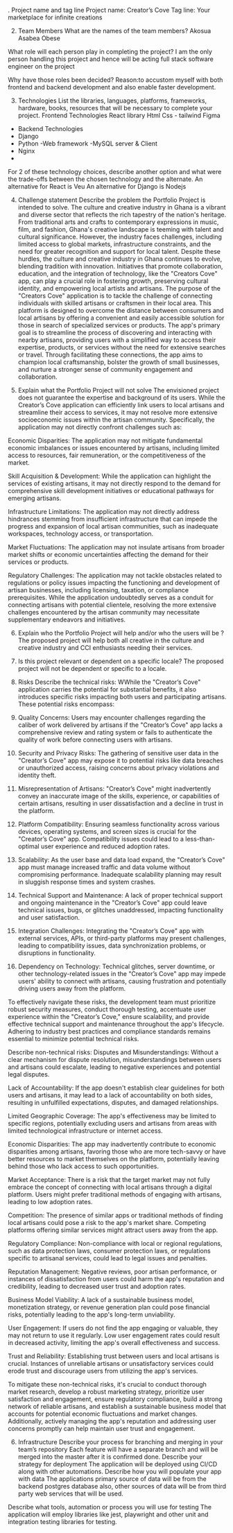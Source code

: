 . Project name and tag line
Project name: Creator’s Cove
Tag line: Your marketplace for infinite creations

2. Team Members
What are the names of the team members?
Akosua Asabea Obese

What role will each person play in completing the project?
I am the only person handling this project and hence will be acting full stack software engineer on the project

Why have those roles been decided?
Reason:to accustom myself with both frontend and backend development and also enable faster development.

3. Technologies
List the libraries, languages, platforms, frameworks, hardware, books, resources that will be necessary to complete your project.
Frontend Technologies
React library
Html
Css - tailwind
Figma
- Backend Technologies
- Django
- Python
-Web framework
-MySQL server & Client
- Nginx
-

For 2 of these technology choices, describe another option and what were the trade-offs between the chosen technology and the alternate.
An alternative for React is Veu
An alternative for Django is Nodejs







4. Challenge statement
Describe the problem the Portfolio Project is intended to solve.
The culture and creative industry in Ghana is a vibrant and diverse sector that reflects the rich tapestry of the nation's heritage. From traditional arts and crafts to contemporary expressions in music, film, and fashion, Ghana's creative landscape is teeming with talent and cultural significance. However, the industry faces challenges, including limited access to global markets, infrastructure constraints, and the need for greater recognition and support for local talent. Despite these hurdles, the culture and creative industry in Ghana continues to evolve, blending tradition with innovation. Initiatives that promote collaboration, education, and the integration of technology, like the "Creators Cove" app, can play a crucial role in fostering growth, preserving cultural identity, and empowering local artists and artisans.
The purpose of the "Creators Cove" application is to tackle the challenge of connecting individuals with skilled artisans or craftsmen in their local area. This platform is designed to overcome the distance between consumers and local artisans by offering a convenient and easily accessible solution for those in search of specialized services or products. The app's primary goal is to streamline the process of discovering and interacting with nearby artisans, providing users with a simplified way to access their expertise, products, or services without the need for extensive searches or travel. Through facilitating these connections, the app aims to champion local craftsmanship, bolster the growth of small businesses, and nurture a stronger sense of community engagement and collaboration.


5. Explain what the Portfolio Project will not solve
The envisioned project does not guarantee the expertise and background of its users.
While the Creator’s Cove application can efficiently link users to local artisans and streamline their access to services, it may not resolve more extensive socioeconomic issues within the artisan community. Specifically, the application may not directly confront challenges such as:


Economic Disparities:
   The application may not mitigate fundamental economic imbalances or issues encountered by artisans, including limited access to resources, fair remuneration, or the competitiveness of the market.


Skill Acquisition & Development:
   While the application can highlight the services of existing artisans, it may not directly respond to the demand for comprehensive skill development initiatives or educational pathways for emerging artisans.


 Infrastructure Limitations:
   The application may not directly address hindrances stemming from insufficient infrastructure that can impede the progress and expansion of local artisan communities, such as inadequate workspaces, technology access, or transportation.


Market Fluctuations:
   The application may not insulate artisans from broader market shifts or economic uncertainties affecting the demand for their services or products.


Regulatory Challenges:
   The application may not tackle obstacles related to regulations or policy issues impacting the functioning and development of artisan businesses, including licensing, taxation, or compliance prerequisites.
While the application undoubtedly serves as a conduit for connecting artisans with potential clientele, resolving the more extensive challenges encountered by the artisan community may necessitate supplementary endeavors and initiatives.


6. Explain who the Portfolio Project will help and/or who the users will be ?
The proposed project will help both all creative in the culture and creative industry and CCI enthusiasts needing their services.


7. Is this project relevant or dependent on a specific locale?
	The proposed project will not be dependent or specific to a locale.


5. Risks
Describe the technical risks:
		WWhile the "Creator’s Cove" application carries the potential for substantial benefits, it also introduces specific risks impacting both users and participating artisans. These potential risks encompass:


1. Quality Concerns:
   Users may encounter challenges regarding the caliber of work delivered by artisans if the "Creator’s Cove" app lacks a comprehensive review and rating system or fails to authenticate the quality of work before connecting users with artisans.


2. Security and Privacy Risks:
   The gathering of sensitive user data in the "Creator’s Cove" app may expose it to potential risks like data breaches or unauthorized access, raising concerns about privacy violations and identity theft.


3. Misrepresentation of Artisans:
   "Creator’s Cove" might inadvertently convey an inaccurate image of the skills, experience, or capabilities of certain artisans, resulting in user dissatisfaction and a decline in trust in the platform.


4. Platform Compatibility:
   Ensuring seamless functionality across various devices, operating systems, and screen sizes is crucial for the "Creator’s Cove" app. Compatibility issues could lead to a less-than-optimal user experience and reduced adoption rates.


5. Scalability:
   As the user base and data load expand, the "Creator’s Cove" app must manage increased traffic and data volume without compromising performance. Inadequate scalability planning may result in sluggish response times and system crashes.


6. Technical Support and Maintenance:
   A lack of proper technical support and ongoing maintenance in the "Creator’s Cove" app could leave technical issues, bugs, or glitches unaddressed, impacting functionality and user satisfaction.


7. Integration Challenges:
   Integrating the "Creator’s Cove" app with external services, APIs, or third-party platforms may present challenges, leading to compatibility issues, data synchronization problems, or disruptions in functionality.


8. Dependency on Technology:
   Technical glitches, server downtime, or other technology-related issues in the "Creator’s Cove" app may impede users' ability to connect with artisans, causing frustration and potentially driving users away from the platform.


To effectively navigate these risks, the development team must prioritize robust security measures, conduct thorough testing, accentuate user experience within the "Creator’s Cove," ensure scalability, and provide effective technical support and maintenance throughout the app's lifecycle. Adhering to industry best practices and compliance standards remains essential to minimize potential technical risks.




Describe non-technical risks:
Disputes and Misunderstandings: Without a clear mechanism for dispute resolution, misunderstandings between users and artisans could escalate, leading to negative experiences and potential legal disputes.


Lack of Accountability: If the app doesn't establish clear guidelines for both users and artisans, it may lead to a lack of accountability on both sides, resulting in unfulfilled expectations, disputes, and damaged relationships.


Limited Geographic Coverage: The app's effectiveness may be limited to specific regions, potentially excluding users and artisans from areas with limited technological infrastructure or internet access.


Economic Disparities: The app may inadvertently contribute to economic disparities among artisans, favoring those who are more tech-savvy or have better resources to market themselves on the platform, potentially leaving behind those who lack access to such opportunities.


Market Acceptance: There is a risk that the target market may not fully embrace the concept of connecting with local artisans through a digital platform. Users might prefer traditional methods of engaging with artisans, leading to low adoption rates.


Competition: The presence of similar apps or traditional methods of finding local artisans could pose a risk to the app's market share. Competing platforms offering similar services might attract users away from the app.


Regulatory Compliance: Non-compliance with local or regional regulations, such as data protection laws, consumer protection laws, or regulations specific to artisanal services, could lead to legal issues and penalties.


Reputation Management: Negative reviews, poor artisan performance, or instances of dissatisfaction from users could harm the app's reputation and credibility, leading to decreased user trust and adoption rates.


Business Model Viability: A lack of a sustainable business model, monetization strategy, or revenue generation plan could pose financial risks, potentially leading to the app's long-term unviability.


 User Engagement: If users do not find the app engaging or valuable, they may not return to use it regularly. Low user engagement rates could result in decreased activity, limiting the app's overall effectiveness and success.


Trust and Reliability: Establishing trust between users and local artisans is crucial. Instances of unreliable artisans or unsatisfactory services could erode trust and discourage users from utilizing the app's services.


To mitigate these non-technical risks, it's crucial to conduct thorough market research, develop a robust marketing strategy, prioritize user satisfaction and engagement, ensure regulatory compliance, build a strong network of reliable artisans, and establish a sustainable business model that accounts for potential economic fluctuations and market changes. Additionally, actively managing the app's reputation and addressing user concerns promptly can help maintain user trust and engagement.


6. Infrastructure
Describe your process for branching and merging in your team’s repository
	Each feature will have a separate branch and will be merged into the master after it is confirmed done.
Describe your strategy for deployment
		The application will be deployed using CI/CD along with other automations.
Describe how you will populate your app with data
		The applications primary source of data will be from the backend postgres database also, other sources of data will be from third party web services that will be used.


Describe what tools, automation or process you will use for testing
		The application will employ libraries like jest, playwright and other unit and integration testing libraries for testing.

